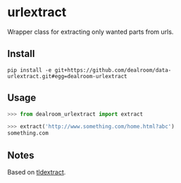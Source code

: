 # urlextract
Wrapper class for extracting only wanted parts from urls.

## Install
`pip install -e git+https://github.com/dealroom/data-urlextract.git#egg=dealroom-urlextract`

## Usage
```python
>>> from dealroom_urlextract import extract

>>> extract('http://www.something.com/home.html?abc')
something.com
```

## Notes

Based on [tldextract](https://github.com/john-kurkowski/tldextract).